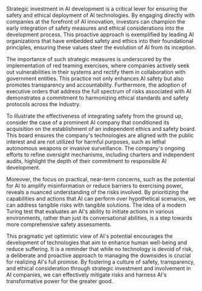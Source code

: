 Strategic investment in AI development is a critical lever for ensuring the safety and ethical deployment of AI technologies. By engaging directly with companies at the forefront of AI innovation, investors can champion the early integration of safety measures and ethical considerations into the development process. This proactive approach is exemplified by leading AI organizations that have embedded safety and ethics into their foundational principles, ensuring these values steer the evolution of AI from its inception.

The importance of such strategic measures is underscored by the implementation of red teaming exercises, where companies actively seek out vulnerabilities in their systems and rectify them in collaboration with government entities. This practice not only enhances AI safety but also promotes transparency and accountability. Furthermore, the adoption of executive orders that address the full spectrum of risks associated with AI demonstrates a commitment to harmonizing ethical standards and safety protocols across the industry.

To illustrate the effectiveness of integrating safety from the ground up, consider the case of a prominent AI company that conditioned its acquisition on the establishment of an independent ethics and safety board. This board ensures the company's technologies are aligned with the public interest and are not utilized for harmful purposes, such as lethal autonomous weapons or invasive surveillance. The company's ongoing efforts to refine oversight mechanisms, including charters and independent audits, highlight the depth of their commitment to responsible AI development.

Moreover, the focus on practical, near-term concerns, such as the potential for AI to amplify misinformation or reduce barriers to exercising power, reveals a nuanced understanding of the risks involved. By prioritizing the capabilities and actions that AI can perform over hypothetical scenarios, we can address tangible risks with tangible solutions. The idea of a modern Turing test that evaluates an AI's ability to initiate actions in various environments, rather than just its conversational abilities, is a step towards more comprehensive safety assessments.

This pragmatic yet optimistic view of AI's potential encourages the development of technologies that aim to enhance human well-being and reduce suffering. It is a reminder that while no technology is devoid of risk, a deliberate and proactive approach to managing the downsides is crucial for realizing AI's full promise. By fostering a culture of safety, transparency, and ethical consideration through strategic investment and involvement in AI companies, we can effectively mitigate risks and harness AI's transformative power for the greater good.